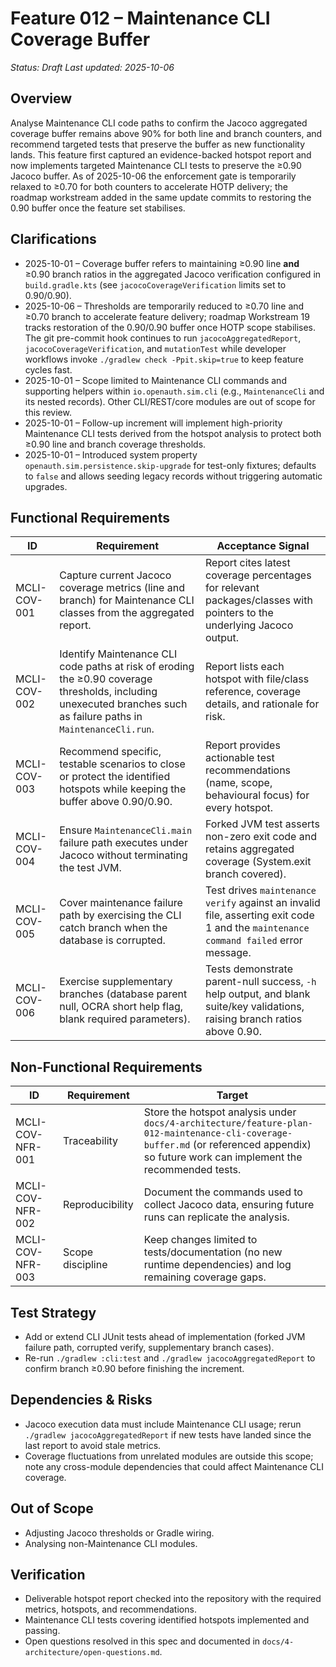 # Feature 012 – Maintenance CLI Coverage Buffer

_Status: Draft_
_Last updated: 2025-10-06_

## Overview
Analyse Maintenance CLI code paths to confirm the Jacoco aggregated coverage buffer remains above 90% for both line and branch counters, and recommend targeted tests that preserve the buffer as new functionality lands. This feature first captured an evidence-backed hotspot report and now implements targeted Maintenance CLI tests to preserve the ≥0.90 Jacoco buffer. As of 2025-10-06 the enforcement gate is temporarily relaxed to ≥0.70 for both counters to accelerate HOTP delivery; the roadmap workstream added in the same update commits to restoring the 0.90 buffer once the feature set stabilises.

## Clarifications
- 2025-10-01 – Coverage buffer refers to maintaining ≥0.90 line **and** ≥0.90 branch ratios in the aggregated Jacoco verification configured in `build.gradle.kts` (see `jacocoCoverageVerification` limits set to 0.90/0.90).
- 2025-10-06 – Thresholds are temporarily reduced to ≥0.70 line and ≥0.70 branch to accelerate feature delivery; roadmap Workstream 19 tracks restoration of the 0.90/0.90 buffer once HOTP scope stabilises. The git pre-commit hook continues to run `jacocoAggregatedReport`, `jacocoCoverageVerification`, and `mutationTest` while developer workflows invoke `./gradlew check -Ppit.skip=true` to keep feature cycles fast.
- 2025-10-01 – Scope limited to Maintenance CLI commands and supporting helpers within `io.openauth.sim.cli` (e.g., `MaintenanceCli` and its nested records). Other CLI/REST/core modules are out of scope for this review.
- 2025-10-01 – Follow-up increment will implement high-priority Maintenance CLI tests derived from the hotspot analysis to protect both ≥0.90 line and branch coverage thresholds.
- 2025-10-01 – Introduced system property `openauth.sim.persistence.skip-upgrade` for test-only fixtures; defaults to `false` and allows seeding legacy records without triggering automatic upgrades.

## Functional Requirements
| ID | Requirement | Acceptance Signal |
|----|-------------|-------------------|
| MCLI-COV-001 | Capture current Jacoco coverage metrics (line and branch) for Maintenance CLI classes from the aggregated report. | Report cites latest coverage percentages for relevant packages/classes with pointers to the underlying Jacoco output. |
| MCLI-COV-002 | Identify Maintenance CLI code paths at risk of eroding the ≥0.90 coverage thresholds, including unexecuted branches such as failure paths in `MaintenanceCli.run`. | Report lists each hotspot with file/class reference, coverage details, and rationale for risk. |
| MCLI-COV-003 | Recommend specific, testable scenarios to close or protect the identified hotspots while keeping the buffer above 0.90/0.90. | Report provides actionable test recommendations (name, scope, behavioural focus) for every hotspot. |
| MCLI-COV-004 | Ensure `MaintenanceCli.main` failure path executes under Jacoco without terminating the test JVM. | Forked JVM test asserts non-zero exit code and retains aggregated coverage (System.exit branch covered). |
| MCLI-COV-005 | Cover maintenance failure path by exercising the CLI catch branch when the database is corrupted. | Test drives `maintenance verify` against an invalid file, asserting exit code 1 and the `maintenance command failed` error message. |
| MCLI-COV-006 | Exercise supplementary branches (database parent null, OCRA short help flag, blank required parameters). | Tests demonstrate parent-null success, `-h` help output, and blank suite/key validations, raising branch ratios above 0.90. |

## Non-Functional Requirements
| ID | Requirement | Target |
|----|-------------|--------|
| MCLI-COV-NFR-001 | Traceability | Store the hotspot analysis under `docs/4-architecture/feature-plan-012-maintenance-cli-coverage-buffer.md` (or referenced appendix) so future work can implement the recommended tests. |
| MCLI-COV-NFR-002 | Reproducibility | Document the commands used to collect Jacoco data, ensuring future runs can replicate the analysis. |
| MCLI-COV-NFR-003 | Scope discipline | Keep changes limited to tests/documentation (no new runtime dependencies) and log remaining coverage gaps. |

## Test Strategy
- Add or extend CLI JUnit tests ahead of implementation (forked JVM failure path, corrupted verify, supplementary branch cases).
- Re-run `./gradlew :cli:test` and `./gradlew jacocoAggregatedReport` to confirm branch ≥0.90 before finishing the increment.

## Dependencies & Risks
- Jacoco execution data must include Maintenance CLI usage; rerun `./gradlew jacocoAggregatedReport` if new tests have landed since the last report to avoid stale metrics.
- Coverage fluctuations from unrelated modules are outside this scope; note any cross-module dependencies that could affect Maintenance CLI coverage.

## Out of Scope
- Adjusting Jacoco thresholds or Gradle wiring.
- Analysing non-Maintenance CLI modules.

## Verification
- Deliverable hotspot report checked into the repository with the required metrics, hotspots, and recommendations.
- Maintenance CLI tests covering identified hotspots implemented and passing.
- Open questions resolved in this spec and documented in `docs/4-architecture/open-questions.md`.
